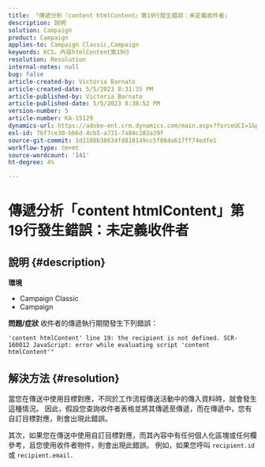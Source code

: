 ```yaml
---
title: 「傳遞分析『content htmlContent』第19行發生錯誤：未定義收件者」
description: 說明
solution: Campaign
product: Campaign
applies-to: Campaign Classic,Campaign
keywords: KCS，內容htmlContent第19行
resolution: Resolution
internal-notes: null
bug: false
article-created-by: Victoria Barnato
article-created-date: 5/5/2023 8:31:35 PM
article-published-by: Victoria Barnato
article-published-date: 5/5/2023 8:38:52 PM
version-number: 5
article-number: KA-15129
dynamics-url: https://adobe-ent.crm.dynamics.com/main.aspx?forceUCI=1&pagetype=entityrecord&etn=knowledgearticle&id=0bfdd9cf-83eb-ed11-a7c6-6045bd0065f9
exl-id: 7bf7ce30-bb6d-4cb5-a731-7a84c282a39f
source-git-commit: 1d3108b38634fd818149cc5f084a617ff74edfe1
workflow-type: tm+mt
source-wordcount: '141'
ht-degree: 4%

---
```


# 傳遞分析「content htmlContent」第19行發生錯誤：未定義收件者

## 說明 {#description}

<b>環境</b>
- Campaign Classic
- Campaign


<b>問題/症狀</b>
收件者的傳遞執行期間發生下列錯誤：

`'content htmlContent' line 19: the recipient is not defined. SCR-160012 JavaScript: error while evaluating script 'content htmlContent'"`


## 解決方法 {#resolution}


當您在傳送中使用目標對應，不同於工作流程傳送活動中的傳入資料時，就會發生這種情況。 因此，假設您查詢收件者表格並將其傳遞至傳遞，而在傳遞中，您有自訂目標對應，則會出現此錯誤。

其次，如果您在傳送中使用自訂目標對應，而其內容中有任何個人化區塊或任何欄參考，且您使用收件者物件，則會出現此錯誤。 例如，如果您呼叫 `recipient.id` 或 `recipient.email.`
